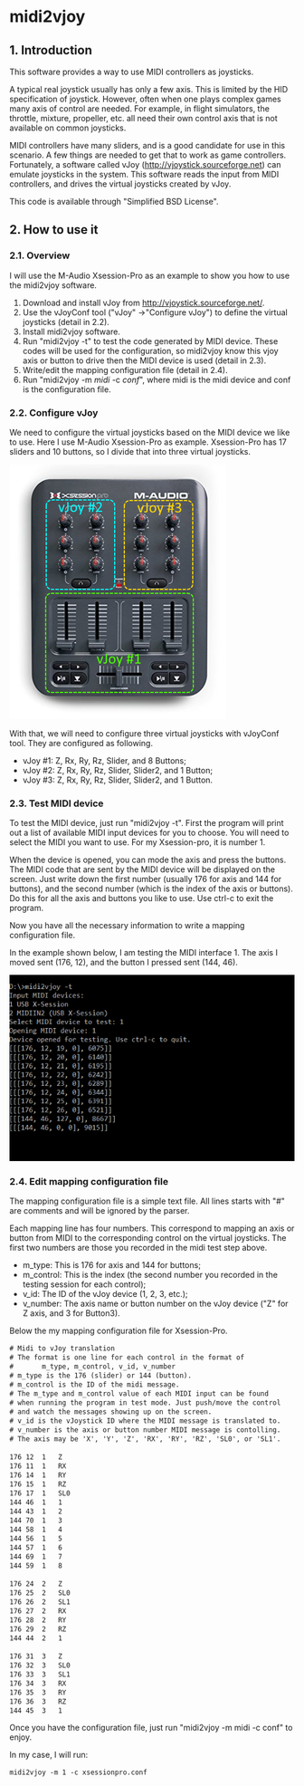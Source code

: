 # midi2vjoy

## 1. Introduction

This software provides a way to use MIDI controllers as joysticks.

A typical real joystick usually has only a few axis. This is limited by the HID specification of joystick. However, often when one plays complex games many axis of control are needed. For example, in flight simulators, the throttle, mixture, propeller, etc. all need their own control axis that is not available on common joysticks.

MIDI controllers have many sliders, and is a good candidate for use in this scenario. A few things are needed to get that to work as game controllers. Fortunately, a software called vJoy (http://vjoystick.sourceforge.net) can emulate joysticks in the system. This software reads the input from MIDI controllers, and drives the virtual joysticks created by vJoy.

This code is available through "Simplified BSD License".

## 2. How to use it

### 2.1. Overview

I will use the M-Audio Xsession-Pro as an example to show you how to use the midi2vjoy software.

1. Download and install vJoy from http://vjoystick.sourceforge.net/.
2. Use the vJoyConf tool ("vJoy" ->"Configure vJoy") to define the virtual joysticks (detail in 2.2).
3. Install midi2vjoy software.
4. Run "midi2vjoy -t" to test the code generated by MIDI device. These codes will be used for the configuration, so midi2vjoy know this vjoy axis or button to drive then the MIDI device is used (detail in 2.3).
5. Write/edit the mapping configuration file (detail in 2.4).
6. Run "midi2vjoy -m *midi* -c *conf*", where midi is the midi device and conf is the configuration file.

### 2.2. Configure vJoy

We need to configure the virtual joysticks based on the MIDI device we like to use. Here I use M-Audio Xsession-Pro as example. Xsession-Pro has 17 sliders and 10 buttons, so I divide that into three virtual joysticks.

![xsessionpro](/readme_images/xsessionpro.png)

With that, we will need to configure three virtual joysticks with vJoyConf tool. They are configured as following.

- vJoy #1: Z, Rx, Ry, Rz, Slider, and 8 Buttons;
- vJoy #2: Z, Rx, Ry, Rz, Slider, Slider2, and 1 Button;
- vJoy #3: Z, Rx, Ry, Rz, Slider, Slider2, and 1 Button.

### 2.3. Test MIDI device

To test the MIDI device, just run "midi2vjoy -t". First the program will print out a list of available MIDI input devices for you to choose. You will need to select the MIDI you want to use. For my Xsession-pro, it is number 1.

When the device is opened, you can mode the axis and press the buttons. The MIDI code that are sent by the MIDI device will be displayed on the screen. Just write down the first number (usually 176 for axis and 144 for buttons), and the second number (which is the index of the axis or buttons). Do this for all the axis and buttons you like to use. Use ctrl-c to exit the program.

Now you have all the necessary information to write a mapping configuration file.

In the example shown below, I am testing the MIDI interface 1. The axis I moved sent (176, 12), and the button I pressed sent (144, 46).

![test_cmd](/readme_images/test_cmd.png)

### 2.4. Edit mapping configuration file

The mapping configuration file is a simple text file. All lines starts with "#" are comments and will be ignored by the parser.

Each mapping line has four numbers. This correspond to mapping an axis or button from MIDI to the corresponding control on the virtual joysticks. The first two numbers are those you recorded in the midi test step above.

- m_type: This is 176 for axis and 144 for buttons;
- m_control: This is the index (the second number you recorded in the testing session for each control);
- v_id: The ID of the vJoy device (1, 2, 3, etc.);
- v_number: The axis name or button number on the vJoy device ("Z" for Z axis, and 3 for Button3).

Below the my mapping configuration file for Xsession-Pro.

```
# Midi to vJoy translation
# The format is one line for each control in the format of
#       m_type, m_control, v_id, v_number
# m_type is the 176 (slider) or 144 (button).
# m_control is the ID of the midi message.
# The m_type and m_control value of each MIDI input can be found
# when running the program in test mode. Just push/move the control
# and watch the messages showing up on the screen.
# v_id is the vJoystick ID where the MIDI message is translated to.
# v_number is the axis or button number MIDI message is contolling.
# The axis may be 'X', 'Y', 'Z', 'RX', 'RY', 'RZ', 'SL0', or 'SL1'.

176	12	1	Z
176	11	1	RX
176	14	1	RY
176	15	1	RZ
176	17	1	SL0
144	46	1	1
144	43	1	2
144	70	1	3
144	58	1	4
144	56	1	5
144	57	1	6
144	69	1	7
144	59	1	8

176	24	2	Z
176	25	2	SL0
176	26	2	SL1
176	27	2	RX
176	28	2	RY
176	29	2	RZ
144	44	2	1

176	31	3	Z
176	32	3	SL0
176	33	3	SL1
176	34	3	RX
176	35	3	RY
176	36	3	RZ
144	45	3	1

```

Once you have the configuration file, just run "midi2vjoy -m midi -c conf" to enjoy.

In my case, I will run:

```
midi2vjoy -m 1 -c xsessionpro.conf
```

